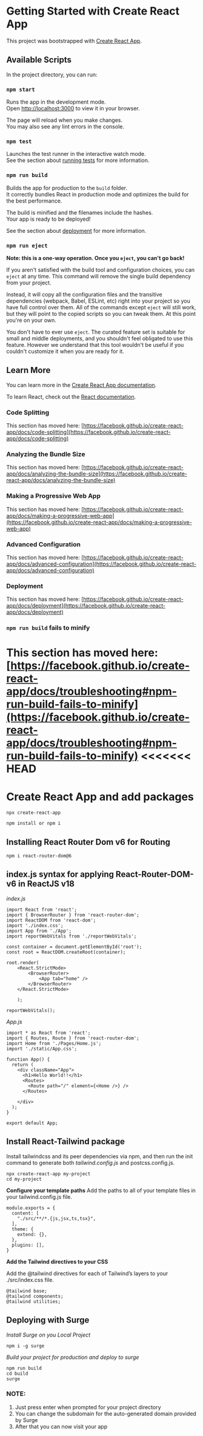 # Getting Started with Create React App

This project was bootstrapped with [Create React App](https://github.com/facebook/create-react-app).

## Available Scripts

In the project directory, you can run:

### `npm start`

Runs the app in the development mode.\
Open [http://localhost:3000](http://localhost:3000) to view it in your browser.

The page will reload when you make changes.\
You may also see any lint errors in the console.

### `npm test`

Launches the test runner in the interactive watch mode.\
See the section about [running tests](https://facebook.github.io/create-react-app/docs/running-tests) for more information.

### `npm run build`

Builds the app for production to the `build` folder.\
It correctly bundles React in production mode and optimizes the build for the best performance.

The build is minified and the filenames include the hashes.\
Your app is ready to be deployed!

See the section about [deployment](https://facebook.github.io/create-react-app/docs/deployment) for more information.

### `npm run eject`

**Note: this is a one-way operation. Once you `eject`, you can't go back!**

If you aren't satisfied with the build tool and configuration choices, you can `eject` at any time. This command will remove the single build dependency from your project.

Instead, it will copy all the configuration files and the transitive dependencies (webpack, Babel, ESLint, etc) right into your project so you have full control over them. All of the commands except `eject` will still work, but they will point to the copied scripts so you can tweak them. At this point you're on your own.

You don't have to ever use `eject`. The curated feature set is suitable for small and middle deployments, and you shouldn't feel obligated to use this feature. However we understand that this tool wouldn't be useful if you couldn't customize it when you are ready for it.

## Learn More

You can learn more in the [Create React App documentation](https://facebook.github.io/create-react-app/docs/getting-started).

To learn React, check out the [React documentation](https://reactjs.org/).

### Code Splitting

This section has moved here: [https://facebook.github.io/create-react-app/docs/code-splitting](https://facebook.github.io/create-react-app/docs/code-splitting)

### Analyzing the Bundle Size

This section has moved here: [https://facebook.github.io/create-react-app/docs/analyzing-the-bundle-size](https://facebook.github.io/create-react-app/docs/analyzing-the-bundle-size)

### Making a Progressive Web App

This section has moved here: [https://facebook.github.io/create-react-app/docs/making-a-progressive-web-app](https://facebook.github.io/create-react-app/docs/making-a-progressive-web-app)

### Advanced Configuration

This section has moved here: [https://facebook.github.io/create-react-app/docs/advanced-configuration](https://facebook.github.io/create-react-app/docs/advanced-configuration)

### Deployment

This section has moved here: [https://facebook.github.io/create-react-app/docs/deployment](https://facebook.github.io/create-react-app/docs/deployment)

### `npm run build` fails to minify

This section has moved here: [https://facebook.github.io/create-react-app/docs/troubleshooting#npm-run-build-fails-to-minify](https://facebook.github.io/create-react-app/docs/troubleshooting#npm-run-build-fails-to-minify)
<<<<<<< HEAD
=======


# Create React App and add packages

`npx create-react-app`

`npm install or npm i`

## Installing React Router Dom v6 for Routing

`npm i react-router-dom@6`


## index.js syntax for applying React-Router-DOM-v6 in ReactJS v18

<i>index.js</i>

```
import React from 'react';
import { BrowserRouter } from 'react-router-dom';
import ReactDOM from 'react-dom';
import './index.css';
import App from './App';
import reportWebVitals from './reportWebVitals';

const container = document.getElementById('root');
const root = ReactDOM.createRoot(container);

root.render(
    <React.StrictMode>
        <BrowserRouter>
            <App tab="home" />
        </BrowserRouter>
    </React.StrictMode>
    
    );

reportWebVitals();
```

<i>App.js</i>

```
import * as React from 'react';
import { Routes, Route } from 'react-router-dom';
import Home from './Pages/Home.js';
import './static/App.css';

function App() {
  return (
    <div className="App">
      <h1>Hello World!!</h1>
      <Routes>
        <Route path="/" element={<Home />} />
      </Routes>
      
    </div>
  );
}

export default App;
```

## Install React-Tailwind package

Install tailwindcss and its peer dependencies via npm, and then run the init command to generate both <i> tailwind.config.js </i> and postcss.config.js.

```
npx create-react-app my-project
cd my-project
```

<b>Configure your template paths</b>
Add the paths to all of your template files in your tailwind.config.js file.

```
module.exports = {
  content: [
    "./src/**/*.{js,jsx,ts,tsx}",
  ],
  theme: {
    extend: {},
  },
  plugins: [],
}
```

<b>Add the Tailwind directives to your CSS</b>

Add the @tailwind directives for each of Tailwind’s layers to your <l> ./src/index.css </i> file.

```
@tailwind base;
@tailwind components;
@tailwind utilities;
```


## Deploying with Surge

<i>Install Surge on you Local Project </i>
```
npm i -g surge
```
<i>Build your project for production and deploy to surge</i>
```
npm run build
cd build
surge
```

### NOTE:
1. Just press enter when prompted for your project directory
2. You can change the subdomain for the auto-generated domain provided by Surge
3. After that you can now visit your app


